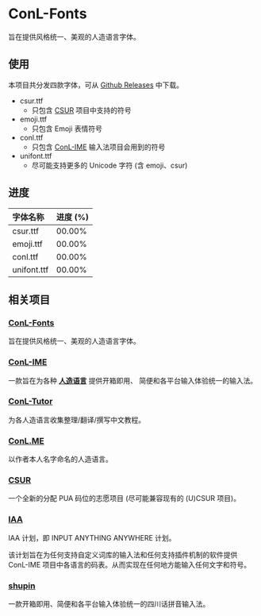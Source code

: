 # ConL-Fonts

旨在提供风格统一、美观的人造语言字体。

## 使用

本项目共分发四款字体，可从 [Github Releases] 中下载。

+ csur.ttf
    + 只包含 [CSUR] 项目中支持的符号
+ emoji.ttf
    + 只包含 Emoji 表情符号
+ conl.ttf
    + 只包含 [ConL-IME] 输入法项目会用到的符号
+ unifont.ttf
    + 尽可能支持更多的 Unicode 字符 (含 emoji、csur)

[Github Releases]: https://github.com/aj-ash/ConL-Fonts/releases
[CSUR]: https://github.com/aj-ash/CSUR
[ConL-IME]: https://github.com/aj-ash/ConL-IME

## 进度

| 字体名称    | 进度 (%)  |
|:------------|:----------|
| csur.ttf    | 00.00%    |
| emoji.ttf   | 00.00%    |
| conl.ttf    | 00.00%    |
| unifont.ttf | 00.00%    |

## 相关项目

### [ConL-Fonts]

旨在提供风格统一、美观的人造语言字体。

[ConL-Fonts]: https://github.com/aj-ash/ConL-Fonts

### [ConL-IME]

一款旨在为各种 **[人造语言]** 提供开箱即用、
简便和各平台输入体验统一的输入法。

[ConL-IME]: https://github.com/aj-ash/ConL-IME
[人造语言]: https://baike.baidu.com/item/%E4%BA%BA%E5%B7%A5%E8%AF%AD%E8%A8%80

### [ConL-Tutor]

为各人造语言收集整理/翻译/撰写中文教程。

[ConL-Tutor]: https://github.com/aj-ash/ConL-Tutor

### [ConL.ME]

以作者本人名字命名的人造语言。

[ConL.ME]: https://github.com/aj-ash/ConL.ME

### [CSUR]

一个全新的分配 PUA 码位的志愿项目 (尽可能兼容现有的 (U)CSUR 项目)。

[CSUR]: https://github.com/aj-ash/CSUR

### [IAA]

IAA 计划，即 INPUT ANYTHING ANYWHERE 计划。

该计划旨在为任何支持自定义词库的输入法和任何支持插件机制的软件提供
ConL-IME 项目中各语言的码表。从而实现在任何地方能输入任何文字和符号。

[IAA]: https://github.com/aj-ash/IAA

### [shupin]

一款开箱即用、简便和各平台输入体验统一的四川话拼音输入法。

[shupin]: https://github.com/aj-ash/shupin
